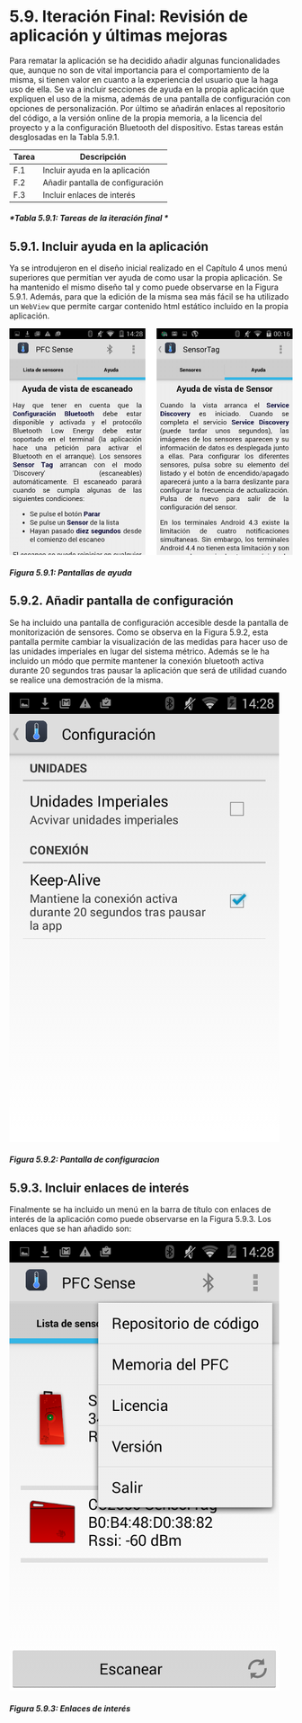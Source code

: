 # 5.9. Iteración Final: Revisión de aplicación y últimas mejoras

Para rematar la aplicación se ha decidido añadir algunas funcionalidades que, aunque no son de vital importancia para el comportamiento de la misma, si tienen valor en cuanto a la experiencia del usuario que la haga uso de ella. Se va a incluir secciones de ayuda en la propia aplicación que expliquen el uso de la misma, además de una pantalla de configuración con opciones de personalización. Por último se añadirán enlaces al repositorio del código, a la versión online de la propia memoria, a la licencia del proyecto y a la configuración Bluetooth del dispositivo. Estas tareas están desglosadas en la Tabla 5.9.1.

| Tarea | Descripción |
| -- | -- |
| F.1 | Incluir ayuda en la aplicación |
| F.2 | Añadir pantalla de configuración|
| F.3 | Incluir enlaces de interés|
##### *Tabla 5.9.1: Tareas de la iteración final * 

## 5.9.1. Incluir ayuda en la aplicación

Ya se introdujeron en el diseño inicial realizado en el Capítulo 4 unos menú superiores que permitían ver ayuda de como usar la propia aplicación. Se ha mantenido el mismo diseño tal y como puede observarse en la Figura 5.9.1. Además, para que la edición de la misma sea más fácil se ha utilizado un ```WebView``` que permite cargar contenido html estático incluido en la propia aplicación.

![](./imagenes/captura_pantallas_ayuda.png)
##### *Figura 5.9.1: Pantallas de ayuda* 


## 5.9.2. Añadir pantalla de configuración
Se ha incluido una pantalla de configuración accesible desde la pantalla de monitorización de sensores. Como se observa en la Figura 5.9.2, esta pantalla permite cambiar la visualización de las medidas para hacer uso de las unidades imperiales en lugar del sistema métrico. Además se le ha incluido un módo que permite mantener la conexión bluetooth activa durante 20 segundos tras pausar la aplicación que será de utilidad cuando se realice una demostración de la misma.  

![](./imagenes/captura_pantalla_configuracion.png)
##### *Figura 5.9.2: Pantalla de configuracion* 

## 5.9.3. Incluir enlaces de interés

Finalmente se ha incluido un menú en la barra de título con enlaces de interés de la aplicación como puede observarse en la Figura 5.9.3. Los enlaces que se han añadido son:


![](./imagenes/captura_enlaces_interes.png)
##### *Figura 5.9.3: Enlaces de interés* 